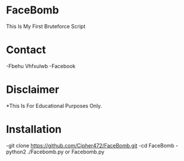 # FaceBomb
This Is My First Bruteforce Script

# Contact
-Fbehu Vhfxulwb
-Facebook

# Disclaimer
*This Is For Educational Purposes Only.

# Installation
-git clone https://github.com/Cipher472/FaceBomb.git
-cd FaceBomb
-python2 ./Facebomb.py or Facebomb.py
